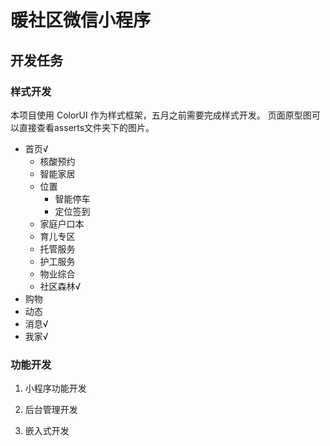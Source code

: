 # 暖社区微信小程序

## 开发任务

### 样式开发

本项目使用 ColorUI 作为样式框架，五月之前需要完成样式开发。
页面原型图可以直接查看asserts文件夹下的图片。

- 首页√
  - 核酸预约
  - 智能家居
  - 位置
    - 智能停车
    - 定位签到
  - 家庭户口本
  - 育儿专区
  - 托管服务
  - 护工服务
  - 物业综合
  - 社区森林√
- 购物
- 动态
- 消息√
- 我家√
### 功能开发

1. 小程序功能开发

2. 后台管理开发

3. 嵌入式开发
